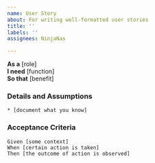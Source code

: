 ```yaml
---
name: User Story
about: For writing well-formatted user stories
title: ''
labels: ''
assignees: NinjaNas

---
```


**As a** [role]  
**I need** [function]  
**So that** [benefit]  
      
### Details and Assumptions
    * [document what you know]      
### Acceptance Criteria
```gherkin 
Given [some context]
When [certain action is taken]
Then [the outcome of action is observed]
```
